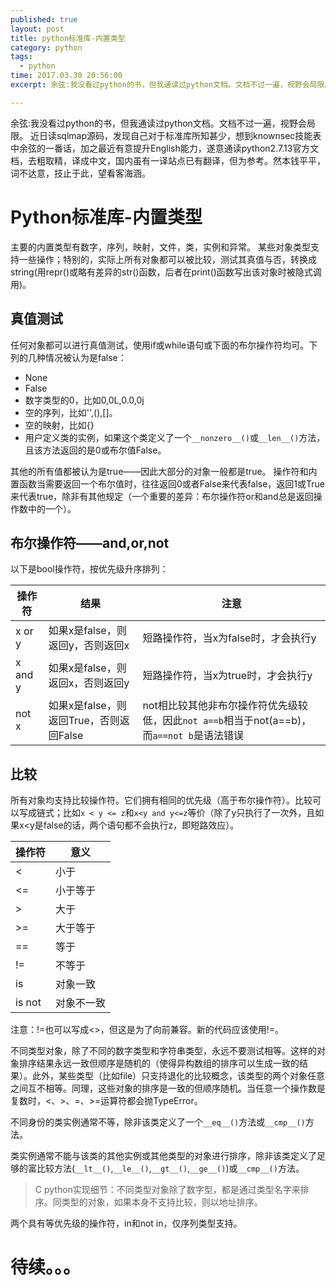 ```yaml
---
published: true
layout: post
title: python标准库-内置类型
category: python
tags: 
  - python
time: 2017.03.30 20:56:00
excerpt: 余弦:我没看过python的书，但我通读过python文档。文档不过一遍，视野会局限。近日读sqlmap源码，发现自己对于标准库所知甚少，想到knownsec技能表中余弦的一番话，加之最近有意提升English能力，遂意通读python2.7.13官方文档，去粗取精，译成中文，国内虽有一译站点已有翻译，但为参考。然本钱平平，词不达意，技止于此，望看客海涵。

---
```


余弦:我没看过python的书，但我通读过python文档。文档不过一遍，视野会局限。
近日读sqlmap源码，发现自己对于标准库所知甚少，想到knownsec技能表中余弦的一番话，加之最近有意提升English能力，遂意通读python2.7.13官方文档，去粗取精，译成中文，国内虽有一译站点已有翻译，但为参考。然本钱平平，词不达意，技止于此，望看客海涵。

<!--more-->

# Python标准库-内置类型
主要的内置类型有数字，序列，映射，文件，类，实例和异常。
某些对象类型支持一些操作；特别的，实际上所有对象都可以被比较，测试其真值与否，转换成string(用repr()或略有差异的str()函数，后者在print()函数写出该对象时被隐式调用)。

## 真值测试
任何对象都可以进行真值测试，使用if或while语句或下面的布尔操作符均可。下列的几种情况被认为是false：
- None
- False
- 数字类型的0，比如0,0L,0.0,0j
- 空的序列，比如'',(),[]。
- 空的映射，比如{}
- 用户定义类的实例，如果这个类定义了一个`__nonzero__()`或`__len__()`方法，且该方法返回的是0或布尔值False。

其他的所有值都被认为是true——因此大部分的对象一般都是true。
操作符和内置函数当需要返回一个布尔值时，往往返回0或者False来代表false，返回1或True来代表true，除非有其他规定（一个重要的差异：布尔操作符or和and总是返回操作数中的一个）。

## 布尔操作符——and,or,not
以下是bool操作符，按优先级升序排列：

| 操作符 | 结果 | 注意 |
| ----- | ----- | ---- |
| x or y | 如果x是false，则返回y，否则返回x | 短路操作符，当x为false时，才会执行y |
| x and y | 如果x是false，则返回x，否则返回y | 短路操作符，当x为true时，才会执行y |
| not x | 如果x是false，则返回True，否则返回False | not相比较其他非布尔操作符优先级较低，因此`not a==b`相当于not(a==b)，而`a==not b`是语法错误 |

## 比较
所有对象均支持比较操作符。它们拥有相同的优先级（高于布尔操作符）。比较可以写成链式；比如`x < y <= z`和`x<y and y<=z`等价（除了y只执行了一次外，且如果x<y是false的话，两个语句都不会执行z，即短路效应）。

| 操作符 | 意义 |
| ----- | ----- |
| < | 小于 |
| <= | 小于等于 |
| > | 大于 |
| >= | 大于等于 |
| == | 等于 |
| != | 不等于 |
| is | 对象一致 |
| is not | 对象不一致 |

注意：!=也可以写成<>，但这是为了向前兼容。新的代码应该使用!=。

不同类型对象，除了不同的数字类型和字符串类型，永远不要测试相等。这样的对象排序结果永远一致但顺序是随机的（使得异构数组的排序可以生成一致的结果）。此外，某些类型（比如file）只支持退化的比较概念，该类型的两个对象任意之间互不相等。同理，这些对象的排序是一致的但顺序随机。当任意一个操作数是复数时，<、>、=、>=运算符都会抛TypeError。

不同身份的类实例通常不等，除非该类定义了一个`__eq__()`方法或`__cmp__()`方法。

类实例通常不能与该类的其他实例或其他类型的对象进行排序，除非该类定义了足够的富比较方法(`__lt__()`,`__le__()`,`__gt__()`,`__ge__()`)或`__cmp__()`方法。

> C python实现细节：不同类型对象除了数字型，都是通过类型名字来排序。同类型的对象，如果本身不支持比较，则以地址排序。

两个具有等优先级的操作符，in和not in，仅序列类型支持。

# 待续。。。